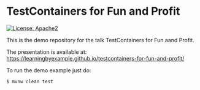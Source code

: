 # TestContainers for Fun and Profit

[![License: Apache2](https://img.shields.io/badge/license-Apache%202-blue.svg)](/LICENSE)

This is the demo repository for the talk TestContainers for Fun aand Profit.

The presentation is available at: 
https://learningbyexample.github.io/testcontainers-for-fun-and-profit/

To run the demo example just do: 
```bash
$ mvnw clean test
```
